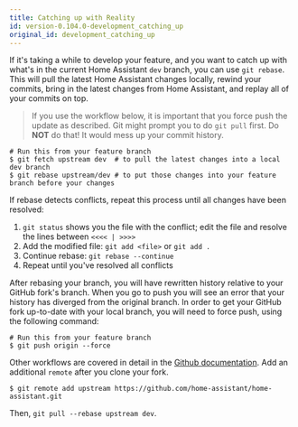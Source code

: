 ```yaml
---
title: Catching up with Reality
id: version-0.104.0-development_catching_up
original_id: development_catching_up
---
```


If it's taking a while to develop your feature, and you want to catch up with what's in the current Home Assistant `dev` branch, you can use `git rebase`. This will pull the latest Home Assistant changes locally, rewind your commits, bring in the latest changes from Home Assistant, and replay all of your commits on top.

> If you use the workflow below, it is important that you force push the update as described. Git might prompt you to do `git pull` first. Do **NOT** do that! It would mess up your commit history.

```shell
# Run this from your feature branch
$ git fetch upstream dev  # to pull the latest changes into a local dev branch
$ git rebase upstream/dev # to put those changes into your feature branch before your changes
```

If rebase detects conflicts, repeat this process until all changes have been resolved:

1. `git status` shows you the file with the conflict; edit the file and resolve the lines between `<<<< | >>>>`
3. Add the modified file: `git add <file>` or `git add .`
4. Continue rebase: `git rebase --continue`
5. Repeat until you've resolved all conflicts

After rebasing your branch, you will have rewritten history relative to your GitHub fork's branch. When you go to push you will see an error that your history has diverged from the original branch. In order to get your GitHub fork up-to-date with your local branch, you will need to force push, using the following command:

```shell
# Run this from your feature branch
$ git push origin --force
```

Other workflows are covered in detail in the [Github documentation](https://help.github.com/articles/fork-a-repo/). Add an additional `remote` after you clone your fork.

```shell
$ git remote add upstream https://github.com/home-assistant/home-assistant.git
```

Then, `git pull --rebase upstream dev`.

